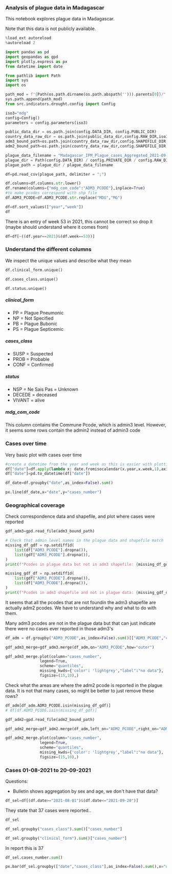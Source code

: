 <!-- #region -->
### Analysis of plague data in Madagascar
This notebook explores plague data in Madagascar.


Note that this data is not publicly available. 
<!-- #endregion -->

```python
%load_ext autoreload
%autoreload 2
```

```python
import pandas as pd
import geopandas as gpd
import plotly.express as px
from datetime import date
```

```python
from pathlib import Path
import sys
import os

path_mod = f"{Path(os.path.dirname(os.path.abspath(''))).parents[0]}/"
sys.path.append(path_mod)
from src.indicators.drought.config import Config
```

```python
iso3="mdg"
config=Config()
parameters = config.parameters(iso3)
```

```python
public_data_dir = os.path.join(config.DATA_DIR, config.PUBLIC_DIR)
country_data_raw_dir = os.path.join(public_data_dir,config.RAW_DIR,iso3)
adm3_bound_path=os.path.join(country_data_raw_dir,config.SHAPEFILE_DIR,parameters["path_admin3_shp"])
adm2_bound_path=os.path.join(country_data_raw_dir,config.SHAPEFILE_DIR,parameters["path_admin2_shp"])
```

```python
plague_data_filename = "Madagascar_IPM_Plague_cases_Aggregated_2021-09-24.csv"
plague_dir = Path(config.DATA_DIR) / config.PRIVATE_DIR / config.RAW_DIR / iso3 / "institut_pasteur"
plague_path = plague_dir / plague_data_filename
```

```python
df=pd.read_csv(plague_path, delimiter = ";")
```

```python
df.columns=df.columns.str.lower()
df.rename(columns={"mdg_com_code":"ADM3_PCODE"},inplace=True)
#to make pcodes correspond with shp file
df.ADM3_PCODE=df.ADM3_PCODE.str.replace("MDG","MG")
```

```python
df=df.sort_values(["year","week"])
df
```

There is an entry of week 53 in 2021, this cannot be correct so drop it (maybe should understand where it comes from)

```python
df=df[~((df.year==2021)&(df.week==53))]
```

### Understand the different columns
We inspect the unique values and describe what they mean

```python
df.clinical_form.unique()
```

```python
df.cases_class.unique()
```

```python
df.status.unique()
```

##### clinical_form
- PP = Plague Pneumonic
- NP = Not Specified
- PB = Plague Bubonic
- PS = Plague Septicemic

##### cases_class
- SUSP = Suspected  
- PROB = Probable  
- CONF = Confirmed

##### status
- NSP = Ne Sais Pas = Unknown
- DECEDE = deceased
- VIVANT = alive

##### mdg_com_code
This column contains the Commune Pcode, which is admin3 level. However, it seems some rows contain the admin2 instead of admin3 code


### Cases over time
Very basic plot with cases over time

```python
#create a datetime from the year and week as this is easier with plotting
df["date"]=df.apply(lambda x: date.fromisocalendar(x.year,x.week,1),axis=1)
df["date"]=pd.to_datetime(df["date"])
```

```python
df_date=df.groupby("date",as_index=False).sum()
```

```python
px.line(df_date,x="date",y="cases_number")
```

### Geographical coverage
Check correspondence data and shapefile, and plot where cases were reported

```python
gdf_adm3=gpd.read_file(adm3_bound_path)
```

```python
# Check that admin level names in the plague data and shapefile match
missing_df_gdf = np.setdiff1d(
    list(df["ADM3_PCODE"].dropna()),
    list(gdf["ADM3_PCODE"].dropna()),
)
print(f"Pcodes in plague data but not in adm3 shapefile: {missing_df_gdf}")

missing_gdf_df = np.setdiff1d(
    list(gdf["ADM3_PCODE"].dropna()),
    list(df["ADM3_PCODE"].dropna()),
)
print(f"Pcodes in adm3 shapefile and not in plague data: {missing_gdf_df}")
```

It seems that all the pcodes that are not foundin the adm3 shapefile are actually adm2 pcodes. We have to understand why and what to do with them. 

Many adm3 pcodes are not in the plague data but that can just indicate there were no cases ever reported in those adm3's

```python
df_adm = df.groupby("ADM3_PCODE",as_index=False).sum()[["ADM3_PCODE","cases_number"]]
```

```python
gdf_adm3_merge=gdf_adm3.merge(df_adm,on="ADM3_PCODE",how="outer")
```

```python
gdf_adm3_merge.plot(column="cases_number",
               legend=True,
               scheme="quantiles",
               missing_kwds={'color': 'lightgrey',"label":"no data"},
               figsize=(15,10),)
```

Check what the areas are where the adm2 pcode is reported in the plague data. 
It is not that many cases, so might be better to just remove these rows? 

```python
df_adm[df_adm.ADM3_PCODE.isin(missing_df_gdf)]
# df[df.ADM3_PCODE.isin(missing_df_gdf)]
```

```python
gdf_adm2=gpd.read_file(adm2_bound_path)
```

```python
gdf_adm2_merge=gdf_adm2.merge(df_adm,left_on="ADM2_PCODE",right_on="ADM3_PCODE",how="outer")
```

```python
gdf_adm2_merge.plot(column="cases_number",
               legend=True,
               scheme="quantiles",
               missing_kwds={'color': 'lightgrey',"label":"no data"},
               figsize=(15,10),)
```

### Cases 01-08-2021 to 20-09-2021


Questions:
- Bulletin shows aggregation by sex and age, we don't have that data? 

```python
df_sel=df[(df.date>="2021-08-01")&(df.date<="2021-09-20")]
```

They state that 37 cases were reported.. 

```python
df_sel
```

```python
df_sel.groupby("cases_class").sum()["cases_number"]
```

```python
df_sel.groupby("clinical_form").sum()["cases_number"]
```

In report this is 37

```python
df_sel.cases_number.sum()
```

```python
px.bar(df_sel.groupby(["date","cases_class"],as_index=False).sum(),x="date",y="cases_number",color="cases_class")
```

```python

```
